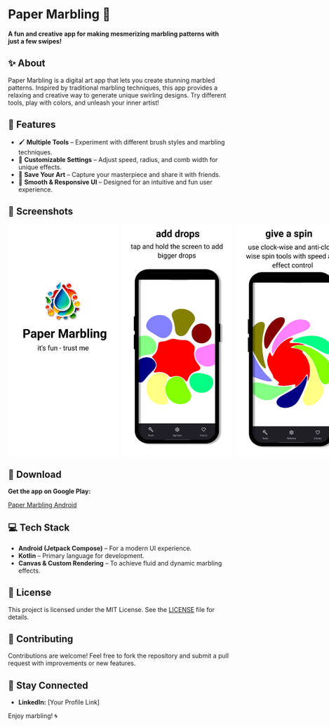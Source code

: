 # Paper Marbling 🎨

**A fun and creative app for making mesmerizing marbling patterns with just a few swipes!**

## ✨ About
Paper Marbling is a digital art app that lets you create stunning marbled patterns. Inspired by traditional marbling techniques, this app provides a relaxing and creative way to generate unique swirling designs. Try different tools, play with colors, and unleash your inner artist!

## 📱 Features
- 🖌 **Multiple Tools** – Experiment with different brush styles and marbling techniques.
- 🎨 **Customizable Settings** – Adjust speed, radius, and comb width for unique effects.
- 💾 **Save Your Art** – Capture your masterpiece and share it with friends.
- 🚀 **Smooth & Responsive UI** – Designed for an intuitive and fun user experience.

## 📸 Screenshots
<div style="display: flex; gap: 10px;">
  <img src="./screenshots/phoneholders-export(8).png" alt="output1" width="250"/>
  <img src="./screenshots/phoneholders-export(7).png" alt="output2" width="250"/>
  <img src="./screenshots/phoneholders-export(3).png" alt="output3" width="250"/>
  <img src="./screenshots/phoneholders-export(4).png" alt="output3" width="250"/>
  <img src="./screenshots/phoneholders-export(6).png" alt="output3" width="250"/>
  <img src="./screenshots/phoneholders-export(5).png" alt="output3" width="250"/>

</div>

## 🔗 Download
**Get the app on Google Play:** 

[Paper Marbling Android](https://play.google.com/store/apps/details?id=com.meancoder.papermarbeling) 

## 💻 Tech Stack
- **Android (Jetpack Compose)** – For a modern UI experience.
- **Kotlin** – Primary language for development.
- **Canvas & Custom Rendering** – To achieve fluid and dynamic marbling effects.

## 📜 License
This project is licensed under the MIT License. See the [LICENSE](LICENSE) file for details.

## 🤝 Contributing
Contributions are welcome! Feel free to fork the repository and submit a pull request with improvements or new features.

## 📢 Stay Connected
- **LinkedIn:** [Your Profile Link]

Enjoy marbling! 🌀

